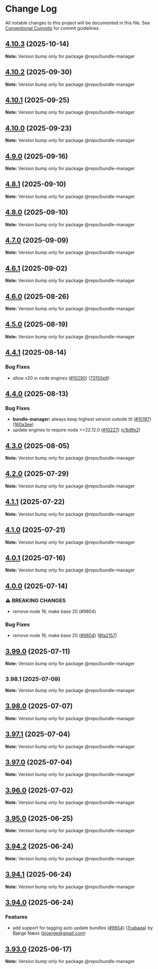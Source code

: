 # Change Log

All notable changes to this project will be documented in this file.
See [Conventional Commits](https://conventionalcommits.org) for commit guidelines.

## [4.10.3](https://github.com/sanity-io/sanity/compare/v4.10.2...v4.10.3) (2025-10-14)

**Note:** Version bump only for package @repo/bundle-manager





## [4.10.2](https://github.com/sanity-io/sanity/compare/v4.10.1...v4.10.2) (2025-09-30)

**Note:** Version bump only for package @repo/bundle-manager





## [4.10.1](https://github.com/sanity-io/sanity/compare/v4.10.0...v4.10.1) (2025-09-25)

**Note:** Version bump only for package @repo/bundle-manager





## [4.10.0](https://github.com/sanity-io/sanity/compare/v4.9.0...v4.10.0) (2025-09-23)

**Note:** Version bump only for package @repo/bundle-manager





## [4.9.0](https://github.com/sanity-io/sanity/compare/v4.8.1...v4.9.0) (2025-09-16)

**Note:** Version bump only for package @repo/bundle-manager





## [4.8.1](https://github.com/sanity-io/sanity/compare/v4.8.0...v4.8.1) (2025-09-10)

**Note:** Version bump only for package @repo/bundle-manager





## [4.8.0](https://github.com/sanity-io/sanity/compare/v4.7.0...v4.8.0) (2025-09-10)

**Note:** Version bump only for package @repo/bundle-manager





## [4.7.0](https://github.com/sanity-io/sanity/compare/v4.6.1...v4.7.0) (2025-09-09)

**Note:** Version bump only for package @repo/bundle-manager





## [4.6.1](https://github.com/sanity-io/sanity/compare/v4.6.0...v4.6.1) (2025-09-02)

**Note:** Version bump only for package @repo/bundle-manager





## [4.6.0](https://github.com/sanity-io/sanity/compare/v4.5.0...v4.6.0) (2025-08-26)

**Note:** Version bump only for package @repo/bundle-manager





## [4.5.0](https://github.com/sanity-io/sanity/compare/v4.4.1...v4.5.0) (2025-08-19)

**Note:** Version bump only for package @repo/bundle-manager





## [4.4.1](https://github.com/sanity-io/sanity/compare/v4.4.0...v4.4.1) (2025-08-14)


### Bug Fixes

* allow v20 in node engines ([#10290](https://github.com/sanity-io/sanity/issues/10290)) ([73150e9](https://github.com/sanity-io/sanity/commit/73150e9befde5cb531279c9b206a08682df3ff38))



## [4.4.0](https://github.com/sanity-io/sanity/compare/v4.3.0...v4.4.0) (2025-08-13)


### Bug Fixes

* **bundle-manager:** always keep highest version outside ttl ([#10197](https://github.com/sanity-io/sanity/issues/10197)) ([160a3ee](https://github.com/sanity-io/sanity/commit/160a3ee2725f276cf56b4b0482c1dd92fdce6346))
* update engines to require node >=22.12.0 ([#10227](https://github.com/sanity-io/sanity/issues/10227)) ([c1b9fe2](https://github.com/sanity-io/sanity/commit/c1b9fe2b70ccbb9ff4bce0845dfaad25cafcd35a))



## [4.3.0](https://github.com/sanity-io/sanity/compare/v4.2.0...v4.3.0) (2025-08-05)

**Note:** Version bump only for package @repo/bundle-manager





## [4.2.0](https://github.com/sanity-io/sanity/compare/v4.1.1...v4.2.0) (2025-07-29)

**Note:** Version bump only for package @repo/bundle-manager





## [4.1.1](https://github.com/sanity-io/sanity/compare/v4.1.0...v4.1.1) (2025-07-22)

**Note:** Version bump only for package @repo/bundle-manager





## [4.1.0](https://github.com/sanity-io/sanity/compare/v4.0.1...v4.1.0) (2025-07-21)

**Note:** Version bump only for package @repo/bundle-manager





## [4.0.1](https://github.com/sanity-io/sanity/compare/v4.0.0...v4.0.1) (2025-07-16)

**Note:** Version bump only for package @repo/bundle-manager





## [4.0.0](https://github.com/sanity-io/sanity/compare/v3.99.0...v4.0.0) (2025-07-14)


### ⚠ BREAKING CHANGES

* remove node 18, make base 20 (#9804)

### Bug Fixes

* remove node 18, make base 20 ([#9804](https://github.com/sanity-io/sanity/issues/9804)) ([8fa2157](https://github.com/sanity-io/sanity/commit/8fa2157bf7d5f1390f0e1663cb32bb1ffd361188))



## [3.99.0](https://github.com/sanity-io/sanity/compare/v3.98.1...v3.99.0) (2025-07-11)

**Note:** Version bump only for package @repo/bundle-manager





## <small>3.98.1 (2025-07-09)</small>

**Note:** Version bump only for package @repo/bundle-manager





## [3.98.0](https://github.com/sanity-io/sanity/compare/v3.97.1...v3.98.0) (2025-07-07)

**Note:** Version bump only for package @repo/bundle-manager

## [3.97.1](https://github.com/sanity-io/sanity/compare/v3.97.0...v3.97.1) (2025-07-04)

**Note:** Version bump only for package @repo/bundle-manager

## [3.97.0](https://github.com/sanity-io/sanity/compare/v3.96.0...v3.97.0) (2025-07-04)

**Note:** Version bump only for package @repo/bundle-manager

## [3.96.0](https://github.com/sanity-io/sanity/compare/v3.95.0...v3.96.0) (2025-07-02)

**Note:** Version bump only for package @repo/bundle-manager

## [3.95.0](https://github.com/sanity-io/sanity/compare/v3.94.2...v3.95.0) (2025-06-25)

**Note:** Version bump only for package @repo/bundle-manager

## [3.94.2](https://github.com/sanity-io/sanity/compare/v3.94.1...v3.94.2) (2025-06-24)

**Note:** Version bump only for package @repo/bundle-manager

## [3.94.1](https://github.com/sanity-io/sanity/compare/v3.94.0...v3.94.1) (2025-06-24)

**Note:** Version bump only for package @repo/bundle-manager

## [3.94.0](https://github.com/sanity-io/sanity/compare/v3.93.0...v3.94.0) (2025-06-24)

### Features

* add support for tagging auto update bundles ([#9654](https://github.com/sanity-io/sanity/issues/9654)) ([7cabaea](https://github.com/sanity-io/sanity/commit/7cabaeaf785d1d46d0a886d9c825137063616b87)) by Bjørge Næss (bjoerge@gmail.com)

## [3.93.0](https://github.com/sanity-io/sanity/compare/v3.92.0...v3.93.0) (2025-06-17)

**Note:** Version bump only for package @repo/bundle-manager

